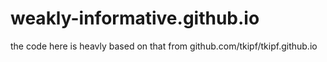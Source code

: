 # weakly-informative.github.io
the code here is heavly based on that from github.com/tkipf/tkipf.github.io
